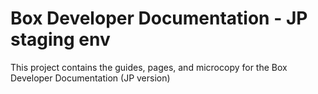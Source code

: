 # Box Developer Documentation - JP staging env

This project contains the guides, pages, and microcopy for the Box Developer Documentation (JP version)